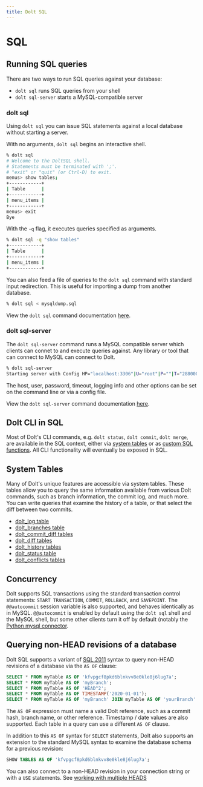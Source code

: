 ```yaml
---
title: Dolt SQL
---
```


# SQL

## Running SQL queries

There are two ways to run SQL queries against your database:

* `dolt sql` runs SQL queries from your shell
* `dolt sql-server` starts a MySQL-compatible server

### dolt sql

Using `dolt sql` you can issue SQL statements against a local database
without starting a server.

With no arguments, `dolt sql` begins an interactive shell.

```bash
% dolt sql
# Welcome to the DoltSQL shell.
# Statements must be terminated with ';'.
# "exit" or "quit" (or Ctrl-D) to exit.
menus> show tables;
+------------+
| Table      |
+------------+
| menu_items |
+------------+
menus> exit
Bye
```

With the `-q` flag, it executes queries specified as arguments.

```bash
% dolt sql -q "show tables"
+------------+
| Table      |
+------------+
| menu_items |
+------------+
```

You can also feed a file of queries to the `dolt sql` command with
standard input redirection. This is useful for importing a dump from
another database.

```bash
% dolt sql < mysqldump.sql
```

View the `dolt sql` command documentation [here](../cli.md#dolt-sql).

### dolt sql-server

The `dolt sql-server` command runs a MySQL compatible server which
clients can connet to and execute queries against. Any library or tool
that can connect to MySQL can connect to Dolt.

```bash
% dolt sql-server
Starting server with Config HP="localhost:3306"|U="root"|P=""|T="28800000"|R="false"|L="info"
```

The host, user, password, timeout, logging info and other options can
be set on the command line or via a config file.

View the `dolt sql-server` command documentation
[here](../cli.md#dolt-sql-server).

## Dolt CLI in SQL

Most of Dolt's CLI commands, e.g. `dolt status`, `dolt commit`, `dolt
merge`, are available in the SQL context, either via [system
tables](dolt-system-tables.md) or as [custom SQL
functions](dolt-sql-functions.md). All CLI functionality will
eventually be exposed in SQL.

## System Tables

Many of Dolt's unique features are accessible via system tables. These
tables allow you to query the same information available from various
Dolt commands, such as branch information, the commit log, and much
more. You can write queries that examine the history of a table, or
that select the diff between two commits.

* [dolt\_log table](dolt-system-tables.md#dolt_branches)
* [dolt\_branches table](dolt-system-tables.md#dolt_branches)
* [dolt\_commit\_diff tables](dolt-system-tables.md#dolt_commit_diff_usdtablename)
* [dolt\_diff tables](dolt-system-tables.md#dolt_diff_usdtablename)
* [dolt\_history tables](dolt-system-tables.md#dolt_history_usdtablename)
* [dolt\_status table](dolt-system-tables.md#dolt_status)
* [dolt\_conflicts tables](dolt-system-tables.md#dolt_conflicts_usdtablename)

## Concurrency

Dolt supports SQL transactions using the standard transaction control
statements: `START TRANSACTION`, `COMMIT`, `ROLLBACK`, and
`SAVEPOINT`. The `@@autocommit` session variable is also supported,
and behaves identically as in MySQL. `@@autocommit` is enabled by
default using the `dolt sql` shell and the MySQL shell, but some other
clients turn it off by default (notably the [Python mysql
connector](https://dev.mysql.com/doc/connector-python/en/connector-python-api-mysqlconnection-autocommit.html).

## Querying non-HEAD revisions of a database

Dolt SQL supports a variant of [SQL
2011](https://en.wikipedia.org/wiki/SQL:2011) syntax to query non-HEAD
revisions of a database via the `AS OF` clause:

```sql
SELECT * FROM myTable AS OF 'kfvpgcf8pkd6blnkvv8e0kle8j6lug7a';
SELECT * FROM myTable AS OF 'myBranch';
SELECT * FROM myTable AS OF 'HEAD^2';
SELECT * FROM myTable AS OF TIMESTAMP('2020-01-01');
SELECT * FROM myTable AS OF 'myBranch' JOIN myTable AS OF 'yourBranch' AS foo;
```

The `AS OF` expression must name a valid Dolt reference, such as a
commit hash, branch name, or other reference. Timestamp / date values
are also supported. Each table in a query can use a different `AS OF`
clause.

In addition to this `AS OF` syntax for `SELECT` statements, Dolt also
supports an extension to the standard MySQL syntax to examine the
database schema for a previous revision:

```sql
SHOW TABLES AS OF 'kfvpgcf8pkd6blnkvv8e0kle8j6lug7a';
```

You can also connect to a non-HEAD revision in your connection string
or with a `USE` statements. See [working with multiple
HEADS](heads.md)
